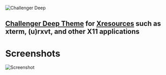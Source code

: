 ![Challenger Deep](https://s17.postimg.org/8b54c0ia7/challenger-deep.png)
## [Challenger Deep Theme](https://challenger-deep-theme.github.io/) for [Xresources](https://en.wikipedia.org/wiki/X_resources) such as xterm, (u)rxvt, and other X11 applications ##

# Screenshots #

![Screenshot](https://challenger-deep-theme.github.io/images/screenshots/xresources.png)
